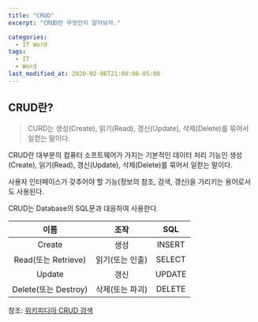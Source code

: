 ```yaml
---
title: "CRUD"
excerpt: "CRUD란 무엇인지 알아보자."

categories:
  - IT Word
tags:
  - IT
  - Word
last_modified_at: 2020-02-06T21:00:00-05:00
---
```


CRUD란?
-------

> CURD는 생성(Create), 읽기(Read), 갱신(Update), 삭제(Delete)를 묶어서 일컫는 말이다.

CRUD란 대부분의 컴퓨터 소프트웨어가 가지는 기본적인 데이터 처리 기능인 생성(Create), 읽기(Read), 갱신(Update), 삭제(Delete)를 묶어서 일컫는 말이다.

사용자 인터페이스가 갖추어야 할 기능(정보의 참조, 검색, 갱신)을 가리키는 용어로서도 사용된다.

CRUD는 Database의 SQL문과 대응하여 사용한다.

| 이름                 | 조작            | SQL    |
|:--------------------:|:---------------:|:------:|
|        Create        |      생성       | INSERT |
| Read(또는 Retrieve)  | 읽기(또는 인출) | SELECT |
|        Update        |      갱신       | UPDATE |
| Delete(또는 Destroy) | 삭제(또는 파괴) | DELETE |

참조: [위키피디아 CRUD 검색](https://ko.wikipedia.org/wiki/CRUD)
